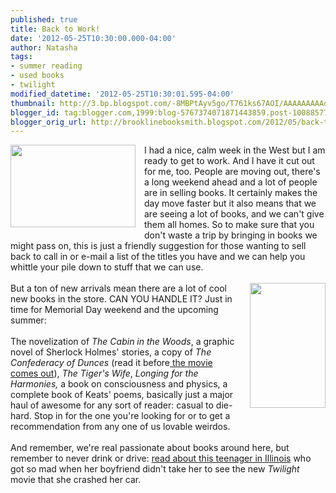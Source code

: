 ```yaml
---
published: true
title: Back to Work!
date: '2012-05-25T10:30:00.000-04:00'
author: Natasha
tags:
- summer reading
- used books
- twilight
modified_datetime: '2012-05-25T10:30:01.595-04:00'
thumbnail: http://3.bp.blogspot.com/-8MBPtAyv5go/T761ks67AOI/AAAAAAAAAdE/AH4yw48ugx0/s72-c/old-books.jpg
blogger_id: tag:blogger.com,1999:blog-5767374071871443859.post-1008857776228910277
blogger_orig_url: http://brooklinebooksmith.blogspot.com/2012/05/back-to-work.html
---
```


<div class="separator" style="clear: both; text-align: center;"><a href="http://3.bp.blogspot.com/-8MBPtAyv5go/T761ks67AOI/AAAAAAAAAdE/AH4yw48ugx0/s1600/old-books.jpg" imageanchor="1" style="clear: left; float: left; margin-bottom: 1em; margin-right: 1em;"><img border="0" height="132" src="http://3.bp.blogspot.com/-8MBPtAyv5go/T761ks67AOI/AAAAAAAAAdE/AH4yw48ugx0/s200/old-books.jpg" width="200" /></a></div>I had a nice, calm week in the West but I am ready to get to work. And I have it cut out for me, too. People are moving out, there's a long weekend ahead and a lot of people are in selling books. It certainly makes the day move faster but it also means that we are seeing a lot of books, and we can't give them all homes. So to make sure that you don't waste a trip by bringing in books we might pass on, this is just a friendly suggestion for those wanting to sell back to call in or e-mail a list of the titles you have and we can help you whittle your pile down to&nbsp;stuff that we can use.<br /><br /><a href="http://1.bp.blogspot.com/-jHeWUO3aS4I/T761nTlT8eI/AAAAAAAAAdM/gwlx75Wcj38/s1600/Novelization_The-Cabin-in-the-Woods_042012.jpg" imageanchor="1" style="clear: right; float: right; margin-bottom: 1em; margin-left: 1em;"><img border="0" height="200" src="http://1.bp.blogspot.com/-jHeWUO3aS4I/T761nTlT8eI/AAAAAAAAAdM/gwlx75Wcj38/s200/Novelization_The-Cabin-in-the-Woods_042012.jpg" width="121" /></a>But a ton of new arrivals mean there are a lot of cool new books in the store. CAN YOU HANDLE IT? Just in time for Memorial Day weekend and the upcoming summer:<br /><br />The novelization of <i>The Cabin in the Woods</i>, a graphic novel of Sherlock Holmes' stories, a copy of <i>The Confederacy of Dunces </i>(read it before<a href="http://www.csmonitor.com/Books/chapter-and-verse/2012/0524/A-Confederacy-of-Dunces-to-hit-the-big-screen-with-Zach-Galifianakis"> the movie comes out</a>), <i>The Tiger's Wife</i>, <i>Longing for the Harmonies, </i>a book on consciousness and physics, a complete book of Keats' poems, basically just a major haul of awesome for any sort of reader: casual to die-hard. Stop in for the one you're looking for or to get a recommendation from any one of us&nbsp;lovable&nbsp;weirdos.<br /><br />And remember, we're real passionate about books around here, but remember to never drink or drive: <a href="http://www.huffingtonpost.com/2011/11/21/illinois-twilight-fan-arrested_n_1105740.html">read about this teenager in Illinois</a> who got so mad when her boyfriend didn't take her to see the new <i>Twilight </i>movie that she crashed her car.